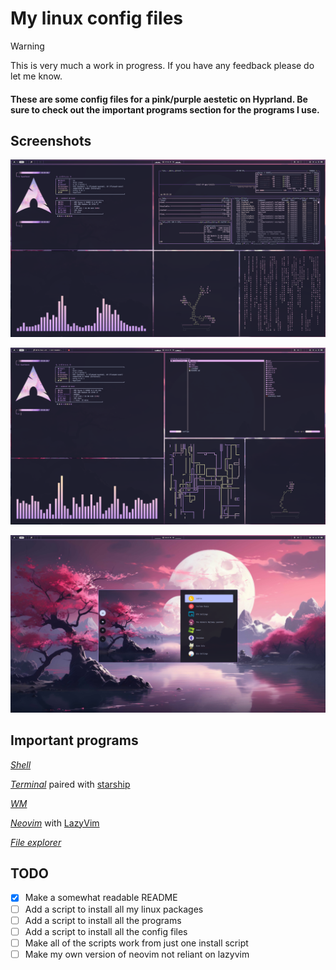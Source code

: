 # My linux config files

> [!WARNING]  
> This is very much a work in progress.
> If you have any feedback please do let me know.

#### These are some config files for a pink/purple aestetic on Hyprland. Be sure to check out the important programs section for the programs I use.

## Screenshots

![image](imgs/img1.png)

![image](imgs/img2.png)

![image](imgs/img3.png)

## Important programs

[*Shell*](https://github.com/nushell/nushell)

[*Terminal*](https://github.com/kovidgoyal/kitty) paired with [starship](https://github.com/starship/starship)

[*WM*](https://github.com/hyprwm/Hyprland)

[*Neovim*](https://github.com/neovim/neovim) with [LazyVim](https://github.com/LazyVim/LazyVim)

[*File explorer*](https://github.com/sxyazi/yazi)

## TODO

- [x] Make a somewhat readable README
- [ ] Add a script to install all my linux packages
- [ ] Add a script to install all the programs
- [ ] Add a script to install all the config files
- [ ] Make all of the scripts work from just one install script
- [ ] Make my own version of neovim not reliant on lazyvim  
